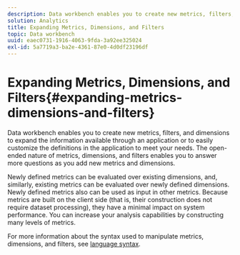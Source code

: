 ```yaml
---
description: Data workbench enables you to create new metrics, filters, and dimensions to expand the information available through an application or to easily customize the definitions in the application to meet your needs. The open-ended nature of metrics, dimensions, and filters enables you to answer more questions as you add new metrics and dimensions.
solution: Analytics
title: Expanding Metrics, Dimensions, and Filters
topic: Data workbench
uuid: eaec0731-1916-4063-9fda-3a92ee325024
exl-id: 5a7719a3-ba2e-4361-87e0-4d0df23196df
---
```

# Expanding Metrics, Dimensions, and Filters{#expanding-metrics-dimensions-and-filters}

Data workbench enables you to create new metrics, filters, and dimensions to expand the information available through an application or to easily customize the definitions in the application to meet your needs. The open-ended nature of metrics, dimensions, and filters enables you to answer more questions as you add new metrics and dimensions.

Newly defined metrics can be evaluated over existing dimensions, and, similarly, existing metrics can be evaluated over newly defined dimensions. Newly defined metrics also can be used as input in other metrics. Because metrics are built on the client side (that is, their construction does not require dataset processing), they have a minimal impact on system performance. You can increase your analysis capabilities by constructing many levels of metrics.

For more information about the syntax used to manipulate metrics, dimensions, and filters, see [language syntax](https://docs.adobe.com/content/help/en/data-workbench/using/client/qry-lang-syntx/c-qry-lang-syntx.html).
